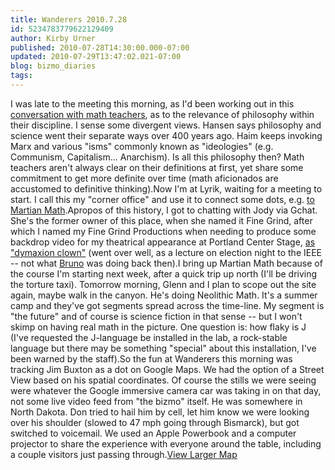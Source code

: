 ```yaml
---
title: Wanderers 2010.7.28
id: 5234783779622129409
author: Kirby Urner
published: 2010-07-28T14:30:00.000-07:00
updated: 2010-07-29T13:47:02.021-07:00
blog: bizmo_diaries
tags: 
---
```


I was late to the meeting this morning, as I'd been working out in this [conversation with math teachers](http://mathforum.org/kb/thread.jspa?threadID=2097005&tstart=0), as to the relevance of philosophy within their discipline.  I sense some divergent views.  Hansen says philosophy and science went their separate ways over 400 years ago.  Haim keeps invoking Marx and various "isms" commonly known as "ideologies" (e.g. Communism, Capitalism... Anarchism).  Is all this philosophy then?  Math teachers aren't always clear on their definitions at first, yet share some commitment to get more definite over time (math aficionados are accustomed to definitive thinking).Now I'm at Lyrik, waiting for a meeting to start.  I call this my "corner office" and use it to connect some dots, e.g. [to Martian Math](http://wikieducator.org/Martian_Math).Apropos of this history, I got to chatting with Jody via Gchat.  She's the former owner of this place, when she named it Fine Grind, after which I named my Fine Grind Productions when needing to produce some backdrop video for my theatrical appearance at Portland Center Stage, [as "dymaxion clown"](http://worldgame.blogspot.com/2008/11/ieee-presentation.html) (went over well, as a lecture on election night to the IEEE -- not what [Bruno](http://controlroom.blogspot.com/2010/06/bruno-movie-review.html) was doing back then).I bring up Martian Math because of the course I'm starting next week, after a quick trip up north (I'll be driving the torture taxi).  Tomorrow morning, Glenn and I plan to scope out the site again, maybe walk in the canyon.  He's doing Neolithic Math.  It's a summer camp and they've got segments spread across the time-line. My segment is "the future" and of course is science fiction in that sense -- but I won't skimp on having real math in the picture. One question is:  how flaky is J (I've requested the J-language be installed in the lab, a rock-stable language but there may be something "special" about this installation, I've been warned by the staff).So the fun at Wanderers this morning was tracking Jim Buxton as a dot on Google Maps.  We had the option of a Street View based on his spatial coordinates.  Of course the stills we were seeing were whatever the Google immersive camera car was taking in on that day, not some live video feed from "the bizmo" itself.  He was somewhere in North Dakota.  Don tried to hail him by cell, let him know we were looking over his shoulder (slowed to 47 mph going through Bismarck), but got switched to voicemail.  We used an Apple Powerbook and a computer projector to share the experience with everyone around the table, including a couple visitors just passing through.[View Larger Map](http://maps.google.com/maps?f=q&source=embed&hl=en&q=Bismarck,+Burleigh,+North+Dakota&sll=37.0625,-95.677068&sspn=36.231745,86.572266&ie=UTF8&cd=1&geocode=FQc9ygIdhSn--Q&split=0&hq=&hnear=Bismarck,+Burleigh,+North+Dakota&ll=46.808327,-100.783739&spn=0.244879,0.676346&z=11)